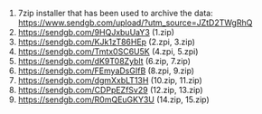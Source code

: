 1. 7zip installer that has been used to archive the data: https://www.sendgb.com/upload/?utm_source=JZtD2TWgRhQ
2. https://sendgb.com/9HQJxbuUaY3  (1.zip)
3. https://sendgb.com/KJk1zT86HEp  (2.zpi, 3.zip)
4. https://sendgb.com/Tmtx0SC6U5K  (4.zpi, 5.zpi)
5. https://sendgb.com/dK9T08Zyblt  (6.zip, 7.zip)
6. https://sendgb.com/FEmyaDsGIfB  (8.zpi, 9.zip)
7. https://sendgb.com/dgmXxbLT13H  (10.zip, 11.zip)
8. https://sendgb.com/CDPpEZfSv29  (12.zip, 13.zip)
9. https://sendgb.com/R0mQEuGKY3U  (14.zip, 15.zip)
